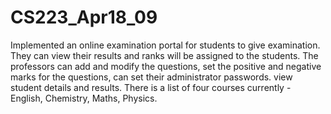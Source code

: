 # CS223_Apr18_09

Implemented an online examination portal for students to give examination. They can view their results and ranks will be assigned to the students. The professors can add and modify the questions, set the positive and negative marks for the questions, can set their administrator passwords. view student details and results. There is a list of four courses currently - English, Chemistry, Maths, Physics. 
